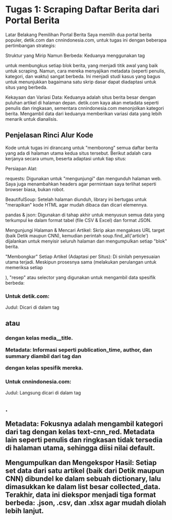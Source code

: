 # Tugas 1: Scraping Daftar Berita dari Portal Berita
Latar Belakang Pemilihan Portal Berita
Saya memilih dua portal berita populer, detik.com dan cnnindonesia.com, untuk tugas ini dengan beberapa pertimbangan strategis:

Struktur yang Mirip Namun Berbeda: Keduanya menggunakan tag <article> untuk membungkus setiap blok berita, yang menjadi titik awal yang baik untuk scraping. Namun, cara mereka menyajikan metadata (seperti penulis, kategori, dan waktu) sangat berbeda. Ini menjadi studi kasus yang bagus untuk menunjukkan bagaimana satu skrip dasar dapat diadaptasi untuk situs yang berbeda.

Kekayaan dan Variasi Data: Keduanya adalah situs berita besar dengan puluhan artikel di halaman depan. detik.com kaya akan metadata seperti penulis dan ringkasan, sementara cnnindonesia.com menonjolkan kategori berita. Mengambil data dari keduanya memberikan variasi data yang lebih menarik untuk dianalisis.

# Penjelasan Rinci Alur Kode
Kode untuk tugas ini dirancang untuk "memborong" semua daftar berita yang ada di halaman utama kedua situs tersebut. Berikut adalah cara kerjanya secara umum, beserta adaptasi untuk tiap situs:

Persiapan Alat:

requests: Digunakan untuk "mengunjungi" dan mengunduh halaman web. Saya juga menambahkan headers agar permintaan saya terlihat seperti browser biasa, bukan robot.

BeautifulSoup: Setelah halaman diunduh, library ini bertugas untuk "merapikan" kode HTML agar mudah dibaca dan dicari elemennya.

pandas & json: Digunakan di tahap akhir untuk menyusun semua data yang terkumpul ke dalam format tabel (file CSV & Excel) dan format JSON.

Mengunjungi Halaman & Mencari Artikel:
Skrip akan mengakses URL target (baik Detik maupun CNN), kemudian perintah soup.find_all('article') dijalankan untuk menyisir seluruh halaman dan mengumpulkan setiap "blok" berita.

"Membongkar" Setiap Artikel (Adaptasi per Situs):
Di sinilah penyesuaian utama terjadi. Meskipun prosesnya sama (melakukan perulangan untuk memeriksa setiap <article>), "resep" atau selector yang digunakan untuk mengambil data spesifik berbeda:

# Untuk detik.com:

Judul: Dicari di dalam tag <h2> atau <h3> dengan kelas media__title.

Metadata: Informasi seperti publication_time, author, dan summary diambil dari tag <span> dan <p> dengan kelas spesifik mereka.

# Untuk cnnindonesia.com:

Judul: Langsung dicari di dalam tag <h2>.

Metadata: Fokusnya adalah mengambil kategori dari tag <span> dengan kelas text-cnn_red. Metadata lain seperti penulis dan ringkasan tidak tersedia di halaman utama, sehingga diisi nilai default.

Mengumpulkan dan Mengekspor Hasil:
Setiap set data dari satu artikel (baik dari Detik maupun CNN) dibundel ke dalam sebuah dictionary, lalu dimasukkan ke dalam list besar collected_data. Terakhir, data ini diekspor menjadi tiga format berbeda: .json, .csv, dan .xlsx agar mudah diolah lebih lanjut.

